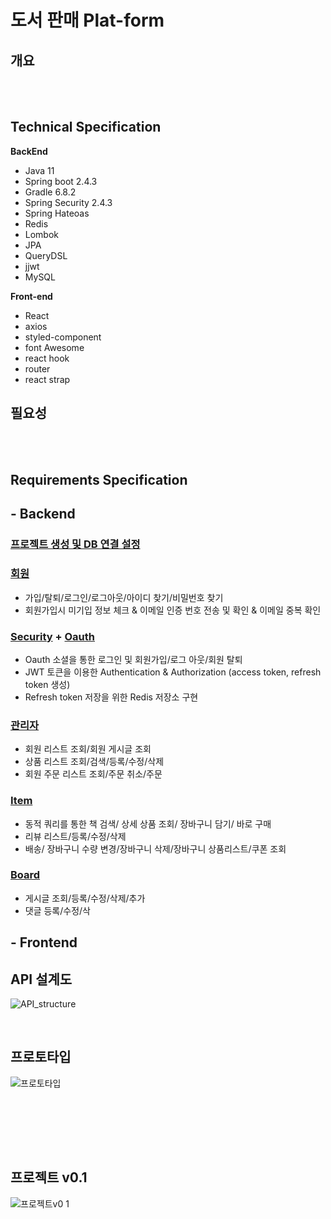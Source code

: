# 도서 판매 Plat-form


## 개요
<br/><br/>


## Technical Specification


**BackEnd**
- Java 11
- Spring boot 2.4.3
- Gradle 6.8.2
- Spring Security 2.4.3
- Spring Hateoas
- Redis
- Lombok
- JPA
- QueryDSL
- jjwt
- MySQL


**Front-end**
- React
- axios
- styled-component
- font Awesome
- react hook
- router
- react strap



## 필요성
<br/><br/>


## Requirements Specification

## - Backend

### [프로젝트 생성 및 DB 연결 설정](https://github.com/wizard0987/bookstore/blob/develop/docs/1_Init.md)

### [회원](https://github.com/wizard0987/bookstore/blob/develop/docs/User.md)
- 가입/탈퇴/로그인/로그아웃/아이디 찾기/비밀번호 찾기
- 회원가입시 미기입 정보 체크 & 이메일 인증 번호 전송 및 확인 & 이메일 중복 확인

### [Security](https://github.com/wizard0987/bookstore/blob/develop/docs/2_Security.md) + [Oauth](https://github.com/localBookStore/bookstore/blob/develop/docs/Oauth.md)
- Oauth 소셜을 통한 로그인 및 회원가입/로그 아웃/회원 탈퇴
- JWT 토큰을 이용한 Authentication & Authorization (access token, refresh token 생성)
- Refresh token 저장을 위한 Redis 저장소 구현

### [관리자](https://github.com/wizard0987/bookstore/blob/develop/docs/Admin.md)
- 회원 리스트 조회/회원 게시글 조회
- 상품 리스트 조회/검색/등록/수정/삭제
- 회원 주문 리스트 조회/주문 취소/주문 

### [Item](https://github.com/wizard0987/bookstore/blob/develop/docs/Item.md)
- 동적 쿼리를 통한 책 검색/ 상세 상품 조회/ 장바구니 담기/ 바로 구매
- 리뷰 리스트/등록/수정/삭제
- 배송/ 장바구니 수량 변경/장바구니 삭제/장바구니 상품리스트/쿠폰 조회

### [Board](https://github.com/wizard0987/bookstore/blob/develop/docs/Board.md)
- 게시글 조회/등록/수정/삭제/추가
- 댓글 등록/수정/삭

## - Frontend



## API 설계도
![API_structure](https://user-images.githubusercontent.com/59079426/110195985-b2792a00-7e84-11eb-8140-3c96399a8fd6.jpg)

<br/>

## 프로토타입

![프로토타입](https://user-images.githubusercontent.com/59079426/114315830-a8111680-9b3b-11eb-9c07-b9540eef3979.gif)



<br></br>

<br></br>



## 프로젝트 v0.1

![프로젝트v0 1](https://user-images.githubusercontent.com/59079426/114315849-d1ca3d80-9b3b-11eb-90b5-aa5b01b795ce.gif)
